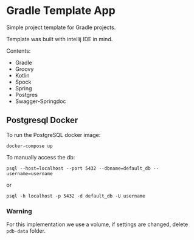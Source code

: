 # Gradle Template App

Simple project template for Gradle projects.

Template was built with intellij IDE in mind.

Contents:

- Gradle
- Groovy
- Kotlin
- Spock
- Spring
- Postgres
- Swagger-Springdoc

## Postgresql Docker

To run the PostgreSQL docker image:

```shell
docker-compose up
```

To manually access the db:

```shell
psql --host=localhost --port 5432 --dbname=default_db --username=username
```

or

```shell
psql -h localhost -p 5432 -d default_db -U username
```

### Warning

For this implementation we use a volume, if settings are changed, delete `pdb-data` folder.
